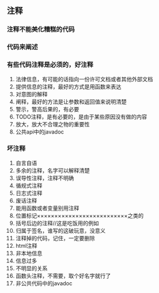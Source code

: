 ## 注释

### 注释不能美化糟糕的代码
### 代码来阐述
### 有些代码注释是必须的，好注释

1. 法律信息，有可能的话指向一份许可文档或者其他外部文档
2. 提供信息的注释，最好的方式是用函数来表达
3. 对意图的解释
4. 阐释，最好的方法是让参数和返回值来说明清楚
5. 警示，警高后果的，有必要
6. TODO注释，是有必要的，是由于某些原因没有做的内容
7. 放大，放大不合理之物的重要性
8. 公共api中的javadoc

### 坏注释

1. 自言自语
2. 多余的注释，名字可以解释清楚
3. 误导性注释，注释不明确
4. 循规式注释
5. 日志式注释
6. 废话注释
7. 能用函数或者变量别用注释
8. 位置标记××××××××××××××××××××××××××之类的
9. 括号后边的注释//这是吃饭用的例如
10. 归属于签名，谁写的这破玩意，没意义
11. 注释掉的代码，记住，一定要删除
12. html注释
13. 非本地信息
14. 信息过多
15. 不明显的关系
16. 函数头注释，不需要，取个好名字就行了
17. 非公共代码中的javadoc